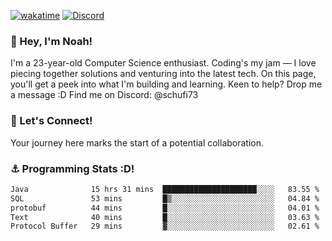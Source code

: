 [![wakatime](https://wakatime.com/badge/user/018b5c7c-fde2-4105-aa96-f5c758abb0a2.svg)](https://wakatime.com/@018b5c7c-fde2-4105-aa96-f5c758abb0a2)
[![Discord](https://img.shields.io/badge/Discord-5865F2?style=flat&logo=discord&logoColor=white)](https://discord.gg/eAW8AGXaGu)



### 👋 Hey, I'm Noah!
I'm a 23-year-old Computer Science enthusiast. Coding's my jam — I love piecing together solutions and venturing into the latest tech. On this page, you'll get a peek into what I'm building and learning. Keen to help? Drop me a message :D 
Find me on Discord: @schufi73

### 🤝 Let's Connect!
Your journey here marks the start of a potential collaboration.

### ⚓ Programming Stats :D!
<!--START_SECTION:waka-->

```txt
Java              15 hrs 31 mins  █████████████████████░░░░   83.55 %
SQL               53 mins         █▒░░░░░░░░░░░░░░░░░░░░░░░   04.84 %
protobuf          44 mins         █░░░░░░░░░░░░░░░░░░░░░░░░   04.01 %
Text              40 mins         █░░░░░░░░░░░░░░░░░░░░░░░░   03.63 %
Protocol Buffer   29 mins         ▓░░░░░░░░░░░░░░░░░░░░░░░░   02.61 %
```

<!--END_SECTION:waka-->
